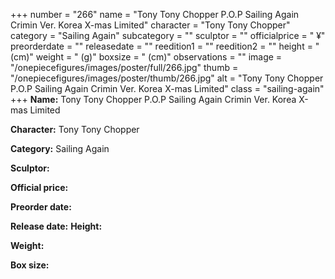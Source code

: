 +++
number = "266"
name = "Tony Tony Chopper P.O.P Sailing Again Crimin Ver. Korea X-mas Limited"
character = "Tony Tony Chopper"
category = "Sailing Again"
subcategory = ""
sculptor = ""
officialprice = " ¥"
preorderdate = ""
releasedate = ""
reedition1 = ""
reedition2 = ""
height = " (cm)"
weight = " (g)"
boxsize = " (cm)"
observations = ""
image = "/onepiecefigures/images/poster/full/266.jpg"
thumb = "/onepiecefigures/images/poster/thumb/266.jpg"
alt = "Tony Tony Chopper P.O.P Sailing Again Crimin Ver. Korea X-mas Limited"
class = "sailing-again"
+++
**Name:** Tony Tony Chopper P.O.P Sailing Again Crimin Ver. Korea X-mas Limited

**Character:** Tony Tony Chopper

**Category:** Sailing Again 

**Sculptor:** 

**Official price:** 

**Preorder date:** 

**Release date:** 
**Height:** 

**Weight:** 

**Box size:** 


